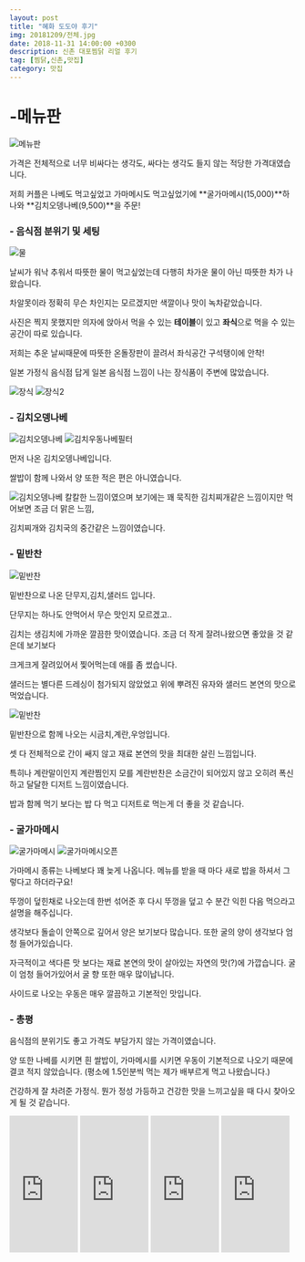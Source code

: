 ```yaml
---
layout: post
title: "혜화 도도야 후기"
img: 20181209/전체.jpg
date: 2018-11-31 14:00:00 +0300
description: 신촌 대포찜닭 리얼 후기
tag: [찜닭,신촌,맛집]
category: 맛집
---
```


# -메뉴판

![메뉴판]({{site.url}}/assets/img/20181209/메뉴판.jpg)

가격은 전체적으로 너무 비싸다는 생각도, 싸다는 생각도 들지 않는 적당한 가격대였습니다.

저희 커플은 나베도 먹고싶었고 가마메시도 먹고싶었기에 **굴가마메시(15,000)**하나와 **김치오뎅나베(9,500)**을 주문!

### - 음식점 분위기 및 세팅

 ![물]({{site.url}}/assets/img/20181209/물.jpg)

 날씨가 워낙 추워서 따뜻한 물이 먹고싶었는데 다행히 차가운 물이 아닌 따뜻한 차가 나왔습니다.
 
 차알못이라 정확히 무슨 차인지는 모르겠지만 색깔이나 맛이 녹차같았습니다.
 
 사진은 찍지 못했지만 의자에 앉아서 먹을 수 있는 **테이블**이 있고 **좌식**으로 먹을 수 있는 공간이 따로 있습니다.
 
 저희는 추운 날씨때문에 따뜻한 온돌장판이 끌려서 좌식공간 구석탱이에 안착!
 
 일본 가정식 음식점 답게 일본 음식점 느낌이 나는 장식품이 주변에 많았습니다.
 
 ![장식]({{site.url}}/assets/img/20181209/장식.jpg)
 ![장식2]({{site.url}}/assets/img/20181209/장식2.jpg)

 
### - 김치오뎅나베

 ![김치오뎅나베]({{site.url}}/assets/img/20181209/김치나베우동.jpg)
 ![김치우동나베필터]({{site.url}}/assets/img/20181209/김치우동나베필터.jpg)

 먼저 나온 김치오뎅나베입니다.
 
 쌀밥이 함께 나와서 양 또한 적은 편은 아니였습니다.
 
 ![김치오뎅나베]({{site.url}}/assets/img/20181209/김치우동나베근접.jpg)
 칼칼한 느낌이였으며 보기에는 꽤 묵직한 김치찌개같은 느낌이지만 먹어보면 조금 더 맑은 느낌,
 
 김치찌개와 김치국의 중간같은 느낌이였습니다.
 
 
### - 밑반찬
 
 ![밑반찬]({{site.url}}/assets/img/20181209/밑반찬.jpg)
 
 밑반찬으로 나온 단무지,김치,샐러드 입니다.
 
 단무지는 하나도 안먹어서 무슨 맛인지 모르겠고..
 
 김치는 생김치에 가까운 깔끔한 맛이였습니다. 조금 더 작게 잘려나왔으면 좋았을 것 같은데 보기보다
 
 크게크게 잘려있어서 찣어먹는데 애를 좀 썼습니다.
 
 샐러드는 별다른 드레싱이 첨가되지 않았었고 위에 뿌려진 유자와 샐러드 본연의 맛으로 먹었습니다.
 
 ![밑반찬]({{site.url}}/assets/img/20181209/밑반찬3.jpg)
 
 밑반찬으로 함께 나오는 시금치,계란,우엉입니다.
 
 셋 다 전체적으로 간이 쌔지 않고 재료 본연의 맛을 최대한 살린 느낌입니다.
 
 특히나 계란말이인지 계란찜인지 모를 계란반찬은 소금간이 되어있지 않고 오히려 폭신하고 달달한 디저트 느낌이였습니다.
 
 밥과 함께 먹기 보다는 밥 다 먹고 디저트로 먹는게 더 좋을 것 같습니다.

### - 굴가마메시	

 ![굴가마메시]({{site.url}}/assets/img/20181209/굴가마메시.jpg)
 ![굴가마메시오픈]({{site.url}}/assets/img/20181209/굴가마메시오픈.jpg)

  가마메시 종류는 나베보다 꽤 늦게 나옵니다. 메뉴를 받을 때 마다 새로 밥을 하셔서 그렇다고 하더라구요!
  
  뚜껑이 덮힌채로 나오는데 한번 섞어준 후 다시 뚜껑을 덮고 수 분간 익힌 다음 먹으라고 설명을 해주십니다.
  
  생각보다 돌솥이 안쪽으로 깊어서 양은 보기보다 많습니다. 또한 굴의 양이 생각보다 엄청 들어가있습니다.
  
  자극적이고 색다른 맛 보다는 재료 본연의 맛이 살아있는 자연의 맛(?)에 가깝습니다. 굴이 엄청 들어가있어서 굴 향 또한 매우 많이납니다.
  
  사이드로 나오는 우동은 매우 깔끔하고 기본적인 맛입니다.
 
### - 총평

 음식점의 분위기도 좋고 가격도 부담가지 않는 가격이였습니다.
 
 양 또한 나베를 시키면 흰 쌀밥이, 가마메시를 시키면 우동이 기본적으로 나오기 때문에 결코 적지 않았습니다.
 (평소에 1.5인분씩 먹는 제가 배부르게 먹고 나왔습니다.)
 
 건강하게 잘 차려준 가정식. 뭔가 정성 가등하고 건강한 맛을 느끼고싶을 때 다시 찾아오게 될 것 같습니다.
 
 <iframe src="https://coupa.ng/bgd8RK" width="120" height="240" frameborder="0" scrolling="no"></iframe>
 <iframe src="https://coupa.ng/bgd803" width="120" height="240" frameborder="0" scrolling="no"></iframe>
 <iframe src="https://coupa.ng/bgd81d" width="120" height="240" frameborder="0" scrolling="no"></iframe>
 <iframe src="https://coupa.ng/bgd81x" width="120" height="240" frameborder="0" scrolling="no"></iframe>